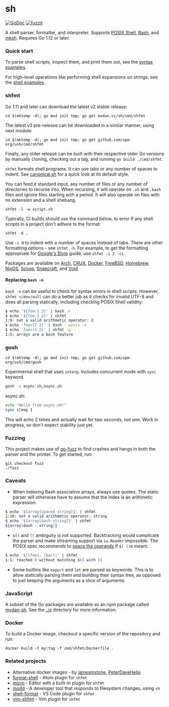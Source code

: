# sh

[![GoDoc](https://godoc.org/mvdan.cc/sh?status.svg)](https://godoc.org/mvdan.cc/sh)
[![fuzzit](https://app.fuzzit.dev/badge?org_id=mvdan)](https://fuzzit.dev)

A shell parser, formatter, and interpreter. Supports [POSIX Shell], [Bash], and
[mksh]. Requires Go 1.12 or later.

### Quick start

To parse shell scripts, inspect them, and print them out, see the [syntax
examples](https://godoc.org/mvdan.cc/sh/syntax#pkg-examples).

For high-level operations like performing shell expansions on strings, see the
[shell examples](https://godoc.org/mvdan.cc/sh/shell#pkg-examples).

### shfmt

Go 1.11 and later can download the latest v2 stable release:

	cd $(mktemp -d); go mod init tmp; go get mvdan.cc/sh/cmd/shfmt

The latest v3 pre-release can be downloaded in a similar manner, using next
module:

	cd $(mktemp -d); go mod init tmp; go get github.com/upm-org/ush/cmd/shfmt

Finally, any older release can be built with their respective older Go versions
by manually cloning, checking out a tag, and running `go build ./cmd/shfmt`.

`shfmt` formats shell programs. It can use tabs or any number of spaces to
indent. See [canonical.sh](syntax/canonical.sh) for a quick look at its default
style.

You can feed it standard input, any number of files or any number of directories
to recurse into. When recursing, it will operate on `.sh` and `.bash` files and
ignore files starting with a period. It will also operate on files with no
extension and a shell shebang.

	shfmt -l -w script.sh

Typically, CI builds should use the command below, to error if any shell scripts
in a project don't adhere to the format:

	shfmt -d .

Use `-i N` to indent with a number of spaces instead of tabs. There are other
formatting options - see `shfmt -h`. For example, to get the formatting
appropriate for [Google's Style][google-style] guide, use `shfmt -i 2 -ci`.

Packages are available on [Arch], [CRUX], [Docker], [FreeBSD], [Homebrew],
[NixOS], [Scoop], [Snapcraft], and [Void].

#### Replacing `bash -n`

`bash -n` can be useful to check for syntax errors in shell scripts. However,
`shfmt >/dev/null` can do a better job as it checks for invalid UTF-8 and does
all parsing statically, including checking POSIX Shell validity:

```sh
$ echo '${foo:1 2}' | bash -n
$ echo '${foo:1 2}' | shfmt
1:9: not a valid arithmetic operator: 2
$ echo 'foo=(1 2)' | bash --posix -n
$ echo 'foo=(1 2)' | shfmt -p
1:5: arrays are a bash feature
```

### gosh

	cd $(mktemp -d); go mod init tmp; go get github.com/upm-org/ush/cmd/gosh

Experimental shell that uses `interp`. 
Includes concurrent mode with `sync` keyword.
```sh
gosh -a async.sh,async.sh
```

async.sh:
```sh
echo "Hello from async.sh!"
sync sleep 1
```

This will echo 2 times and actually wait for two seconds, not one.
Work in progress, so don't expect
stability just yet.

### Fuzzing

This project makes use of [go-fuzz] to find crashes and hangs in both the parser
and the printer. To get started, run:

	git checkout fuzz
	./fuzz

### Caveats

* When indexing Bash associative arrays, always use quotes. The static parser
  will otherwise have to assume that the index is an arithmetic expression.

```sh
$ echo '${array[spaced string]}' | shfmt
1:16: not a valid arithmetic operator: string
$ echo '${array[dash-string]}' | shfmt
${array[dash - string]}
```

* `$((` and `((` ambiguity is not supported. Backtracking would complicate the
  parser and make streaming support via `io.Reader` impossible. The POSIX spec
  recommends to [space the operands][posix-ambiguity] if `$( (` is meant.

```sh
$ echo '$((foo); (bar))' | shfmt
1:1: reached ) without matching $(( with ))
```

* Some builtins like `export` and `let` are parsed as keywords. This is to allow
  statically parsing them and building their syntax tree, as opposed to just
  keeping the arguments as a slice of arguments.

### JavaScript

A subset of the Go packages are available as an npm package called [mvdan-sh].
See the [_js](_js) directory for more information.

### Docker

To build a Docker image, checkout a specific version of the repository and run:

	docker build -t my:tag -f cmd/shfmt/Dockerfile .

### Related projects

* Alternative docker images - by [jamesmstone][dockerized-jamesmstone], [PeterDaveHello][dockerized-peterdavehello]
* [format-shell] - Atom plugin for `shfmt`
* [micro] - Editor with a built-in plugin for `shfmt`
* [modd] - A developer tool that responds to filesystem changes, using `sh`
* [shell-format] - VS Code plugin for `shfmt`
* [vim-shfmt] - Vim plugin for `shfmt`

[arch]: https://www.archlinux.org/packages/community/x86_64/shfmt/
[bash]: https://www.gnu.org/software/bash/
[crux]: https://github.com/6c37/crux-ports-git/tree/HEAD/shfmt
[docker]: https://hub.docker.com/r/mvdan/shfmt/
[dockerized-jamesmstone]: https://hub.docker.com/r/jamesmstone/shfmt/
[dockerized-peterdavehello]: https://github.com/PeterDaveHello/dockerized-shfmt/
[examples]: https://godoc.org/mvdan.cc/sh/syntax#pkg-examples
[format-shell]: https://atom.io/packages/format-shell
[freebsd]: https://github.com/freebsd/freebsd-ports/tree/HEAD/devel/shfmt
[go-fuzz]: https://github.com/dvyukov/go-fuzz
[google-style]: https://google.github.io/styleguide/shell.xml
[homebrew]: https://github.com/Homebrew/homebrew-core/blob/HEAD/Formula/shfmt.rb
[micro]: https://micro-editor.github.io/
[mksh]: https://www.mirbsd.org/mksh.htm
[modd]: https://github.com/cortesi/modd
[mvdan-sh]: https://www.npmjs.com/package/mvdan-sh
[nixos]: https://github.com/NixOS/nixpkgs/blob/HEAD/pkgs/tools/text/shfmt/default.nix
[posix shell]: https://pubs.opengroup.org/onlinepubs/9699919799/utilities/V3_chap02.html
[posix-ambiguity]: https://pubs.opengroup.org/onlinepubs/9699919799/utilities/V3_chap02.html#tag_18_06_03
[shell-format]: https://marketplace.visualstudio.com/items?itemName=foxundermoon.shell-format
[scoop]: https://github.com/lukesampson/scoop/blob/HEAD/bucket/shfmt.json
[snapcraft]: https://snapcraft.io/shfmt
[vim-shfmt]: https://github.com/z0mbix/vim-shfmt
[void]: https://github.com/voidlinux/void-packages/blob/HEAD/srcpkgs/shfmt/template
